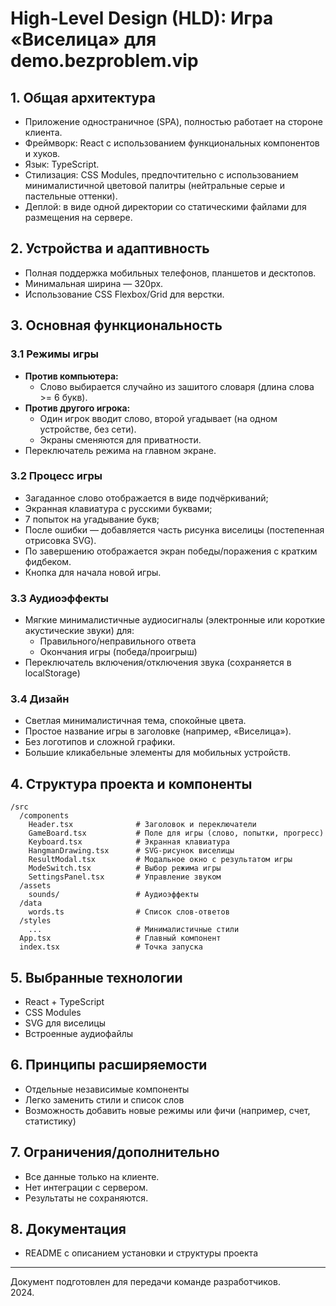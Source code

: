 # High-Level Design (HLD): Игра «Виселица» для demo.bezproblem.vip

## 1. Общая архитектура

- Приложение одностраничное (SPA), полностью работает на стороне клиента.
- Фреймворк: React с использованием функциональных компонентов и хуков.
- Язык: TypeScript.
- Стилизация: CSS Modules, предпочтительно с использованием минималистичной цветовой палитры (нейтральные серые и пастельные оттенки).
- Деплой: в виде одной директории со статическими файлами для размещения на сервере.

## 2. Устройства и адаптивность

- Полная поддержка мобильных телефонов, планшетов и десктопов.
- Минимальная ширина — 320px.
- Использование CSS Flexbox/Grid для верстки.

## 3. Основная функциональность

### 3.1 Режимы игры
- **Против компьютера:**
    - Слово выбирается случайно из зашитого словаря (длина слова >= 6 букв).
- **Против другого игрока:**
    - Один игрок вводит слово, второй угадывает (на одном устройстве, без сети).
    - Экраны сменяются для приватности.
- Переключатель режима на главном экране.

### 3.2 Процесс игры
- Загаданное слово отображается в виде подчёркиваний;
- Экранная клавиатура с русскими буквами;
- 7 попыток на угадывание букв;
- После ошибки — добавляется часть рисунка виселицы (постепенная отрисовка SVG). 
- По завершению отображается экран победы/поражения с кратким фидбеком.
- Кнопка для начала новой игры.

### 3.3 Аудиоэффекты
- Мягкие минималистичные аудиосигналы (электронные или короткие акустические звуки) для:
    - Правильного/неправильного ответа
    - Окончания игры (победа/проигрыш)
- Переключатель включения/отключения звука (сохраняется в localStorage)

### 3.4 Дизайн
- Светлая минималистичная тема, спокойные цвета.
- Простое название игры в заголовке (например, «Виселица»).
- Без логотипов и сложной графики.
- Большие кликабельные элементы для мобильных устройств.

## 4. Структура проекта и компоненты

```shell
/src
  /components
    Header.tsx              # Заголовок и переключатели
    GameBoard.tsx           # Поле для игры (слово, попытки, прогресс)
    Keyboard.tsx            # Экранная клавиатура
    HangmanDrawing.tsx      # SVG-рисунок виселицы
    ResultModal.tsx         # Модальное окно с результатом игры
    ModeSwitch.tsx          # Выбор режима игры
    SettingsPanel.tsx       # Управление звуком
  /assets
    sounds/                 # Аудиоэффекты
  /data
    words.ts                # Список слов-ответов
  /styles
    ...                     # Минималистичные стили
  App.tsx                   # Главный компонент
  index.tsx                 # Точка запуска
```

## 5. Выбранные технологии
- React + TypeScript
- CSS Modules
- SVG для виселицы
- Встроенные аудиофайлы

## 6. Принципы расширяемости
- Отдельные независимые компоненты
- Легко заменить стили и список слов
- Возможность добавить новые режимы или фичи (например, счет, статистику)

## 7. Ограничения/дополнительно
- Все данные только на клиенте.
- Нет интеграции с сервером.
- Результаты не сохраняются.

## 8. Документация
- README c описанием установки и структуры проекта

---
Документ подготовлен для передачи команде разработчиков.  
2024.
